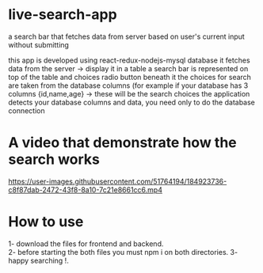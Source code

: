 # live-search-app
a search bar that fetches data from server based on user's current input without submitting

 this app is developed using react-redux-nodejs-mysql database
 it fetches data from the server -> display it in a table
 a search bar is represented on top of the table and choices radio button beneath it
 the choices for search are taken from the database columns (for example if your database has 3 columns {id,name,age} -> these will be the search choices
 the application detects your database columns and data, you need only to do the database connection

# A video that demonstrate how the search works

https://user-images.githubusercontent.com/51764194/184923736-c8f87dab-2472-43f8-8a10-7c21e8661cc6.mp4


# How to use

 1- download the files for frontend and backend.<br>
 2- before starting the both files you must npm i on both directories.
 3- happy searching !.



